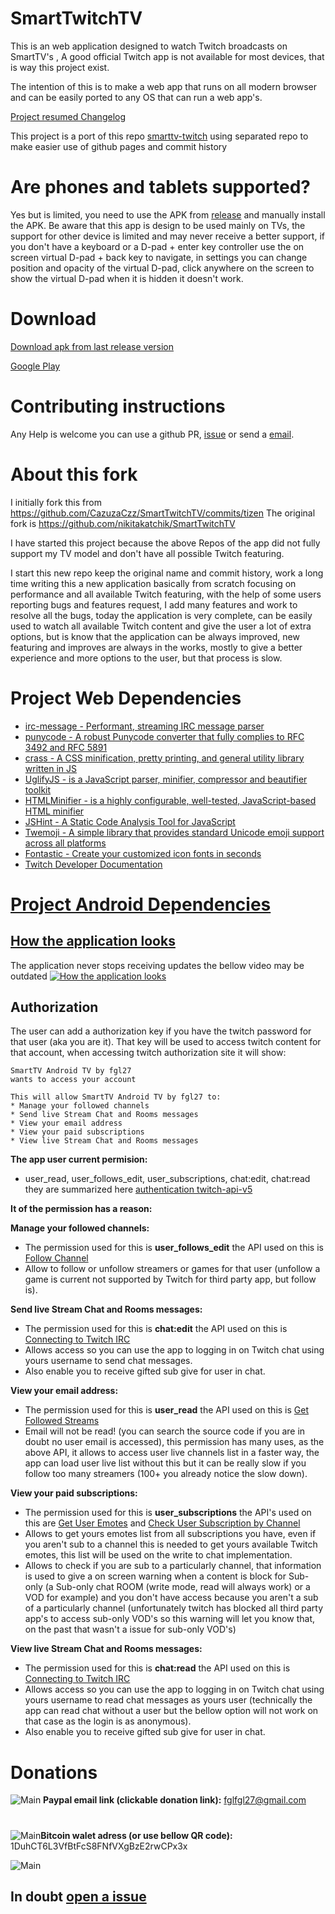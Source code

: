 SmartTwitchTV
==============

This is an web application designed to watch Twitch broadcasts on SmartTV's , A good official Twitch app is not available for most devices, that is way this project exist.

The intention of this is to make a web app that runs on all modern browser and can be easily ported to any OS that can run a web app's.

[Project resumed Changelog](https://github.com/fgl27/SmartTwitchTV/blob/master/apk/Changelog.md)

This project is a port of this repo [smarttv-twitch](https://github.com/fgl27/smarttv-twitch) using separated repo to make easier use of github pages and commit history

Are phones and tablets supported?
==============

Yes but is limited, you need to use the APK from [release](https://github.com/fgl27/SmartTwitchTV/releases) and manually install the APK. Be aware that this app is design to be used mainly on TVs, the support for other device is limited and may never receive a better support, if you don't have a keyboard or a D-pad + enter key controller use the on screen virtual D-pad + back key to navigate, in settings you can change position and opacity of the virtual D-pad, click anywhere on the screen to show the virtual D-pad when it is hidden it doesn't work.

Download
==============

[Download apk from last release version](https://github.com/fgl27/SmartTwitchTV/releases)

[Google Play](https://play.google.com/store/apps/details?id=com.fgl27.twitch)

Contributing instructions
==============

Any Help is welcome you can use a github PR, [issue](https://github.com/fgl27/SmartTwitchTV/issues/new/choose) or send a [email](mailto:fglfgl27@gmail.com).

About this fork
===============

I initially fork this from https://github.com/CazuzaCzz/SmartTwitchTV/commits/tizen
The original fork is https://github.com/nikitakatchik/SmartTwitchTV

I have started this project because the above Repos of the app did not fully support my TV model and don't have all possible Twitch featuring.

I start this new repo keep the original name and commit history, work a long time writing this a new application basically from scratch focusing on performance and all available Twitch featuring, with the help of some users reporting bugs and features request, I add many features and work to resolve all the bugs, today the application is very complete, can be easily used to watch all available Twitch content and give the user a lot of extra options, but is know that the application can be always improved, new featuring and improves are always in the works, mostly to give a better experience and more options to the user, but that process is slow.

Project Web Dependencies
==============

* [irc-message - Performant, streaming IRC message parser](https://github.com/sigkell/irc-message)
* [punycode - A robust Punycode converter that fully complies to RFC 3492 and RFC 5891](https://github.com/bestiejs/punycode.js)
* [crass - A CSS minification, pretty printing, and general utility library written in JS](https://github.com/mattbasta/crass)
* [UglifyJS - is a JavaScript parser, minifier, compressor and beautifier toolkit](https://github.com/mishoo/UglifyJS2)
* [HTMLMinifier - is a highly configurable, well-tested, JavaScript-based HTML minifier](https://github.com/kangax/html-minifier)
* [JSHint - A Static Code Analysis Tool for JavaScript](https://github.com/jshint/jshint)
* [Twemoji - A simple library that provides standard Unicode emoji support across all platforms](https://github.com/twitter/twemoji)
* [Fontastic - Create your customized icon fonts in seconds](http://app.fontastic.me)
* [Twitch Developer Documentation](https://dev.Twitch/docs/)

[Project Android Dependencies](https://github.com/fgl27/SmartTwitchTV/tree/master/apk#project-apk-dependencies)
==============

## [How the application looks](https://github.com/fgl27/SmartTwitchTV/tree/master/screenshot)

The application never stops receiving updates the bellow video may be outdated
[![How the application looks](https://fgl27.github.io/SmartTwitchTV/screenshot/Screenshot_you.png)](http://www.youtube.com/watch?v=LA2x1c-BOJg)

## Authorization
The user can add a authorization key if you have the twitch password for that user (aka you are it).
That key will be used to access twitch content for that account, when accessing twitch authorization site it will show:

	SmartTV Android TV by fgl27
	wants to access your account
	
	This will allow SmartTV Android TV by fgl27 to:
	* Manage your followed channels
	* Send live Stream Chat and Rooms messages
	* View your email address
	* View your paid subscriptions
	* View live Stream Chat and Rooms messages

**The app user current permision:**

* user_read, user_follows_edit, user_subscriptions, chat:edit, chat:read they are summarized here [authentication twitch-api-v5](https://dev.Twitch/docs/authentication#twitch-api-v5)<br>

**It of the permission has a reason:**

**Manage your followed channels:**

* The permission used for this is **user_follows_edit** the API used on this is [Follow Channel](https://dev.Twitch/docs/v5/reference/users/#follow-channel)
* Allow to follow or unfollow streamers or games for that user (unfollow a game is current not supported by Twitch for third party app, but follow is).<br>

**Send live Stream Chat and Rooms messages:**

* The permission used for this is **chat:edit** the API used on this is [Connecting to Twitch IRC](https://dev.Twitch/docs/irc/guide/#connecting-to-twitch-irc)
* Allows access so you can use the app to logging in on Twitch chat using yours username to send chat messages.
* Also enable you to receive gifted sub give for user in chat.<br>

**View your email address:**

* The permission used for this is **user_read** the API used on this is [Get Followed Streams](https://dev.Twitch/docs/v5/reference/streams#get-followed-streams)
* Email will not be read! (you can search the source code if you are in doubt no user email is accessed), this permission has many uses, as the above API, it allows to access user live channels list in a faster way, the app can load user live list without this but it can be really slow if you follow too many streamers (100+ you already notice the slow down).<br>

**View your paid subscriptions:**

* The permission used for this is **user_subscriptions** the API's used on this are [Get User Emotes](https://dev.Twitch/docs/v5/reference/users/#get-user-emotes ) and [Check User Subscription by Channel](https://dev.Twitch/docs/v5/reference/users#check-user-subscription-by-channel)
* Allows to get yours emotes list from all subscriptions you have, even if you aren't sub to a channel this is needed to get yours available Twitch emotes, this list will be used on the write to chat implementation.
* Allows to check if you are sub to a particularly channel, that information is used to give a on screen warning when a content is block for Sub-only (a Sub-only chat ROOM (write mode, read will always work) or a VOD for example) and you don't have access because you aren't a sub of a particularly channel (unfortunately twitch has blocked all third party app's to access sub-only VOD's so this warning will let you know that, on the past that wasn't a issue for sub-only VOD's)<br>

**View live Stream Chat and Rooms messages:**

* The permission used for this is **chat:read** the API used on this is [Connecting to Twitch IRC](https://dev.Twitch/docs/irc/guide/#connecting-to-twitch-irc)
* Allows access so you can use the app to logging in on Twitch chat using yours username to read chat messages as yours user (technically the app can read chat without a user but the bellow option will not work on that case as the login is as anonymous).
* Also enable you to receive gifted sub give for user in chat.<br>

Donations
==============

![Main](https://fgl27.github.io/SmartTwitchTV/screenshot/paypal.png) **Paypal email link (clickable donation link):** [fglfgl27@gmail.com](https://www.paypal.com/cgi-bin/webscr?cmd=_donations&business=fglfgl27@gmail.com&lc=US&no_note=0&item_name=Donate+to+thanks+for+the+Twitch+app&cn=&curency_code=USD&bn=PP-DonationsBF:btn_donateCC_LG.gif:NonHosted)
#
![Main](https://fgl27.github.io/SmartTwitchTV/screenshot/bitcoin.png)**Bitcoin walet adress (or use bellow QR code):** 1DuhCT6L3VfBtFcS8FNfVXgBzE2rwCPx3x

![Main](https://fgl27.github.io/SmartTwitchTV/screenshot/chart.png)

## In doubt [open a issue](https://github.com/fgl27/SmartTwitchTV/issues/new/choose)


